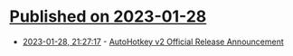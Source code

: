 # [Published on 2023-01-28](index.md)

* [2023-01-28, 21:27:17](https://news.ycombinator.com/item?id=34562103) - [AutoHotkey v2 Official Release Announcement](https://www.autohotkey.com/boards/viewtopic.php?t=112989)
